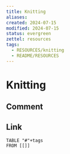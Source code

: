```yaml
---
title: Knitting
aliases: 
created: 2024-07-15
modified: 2024-07-15
status: evergreen
zettel: resources
tags:
  - RESOURCES/knitting
  - README/RESOURCES
---
```

# Knitting

## Comment

## Link
```dataview
TABLE "#"+tags
FROM [[]]
```